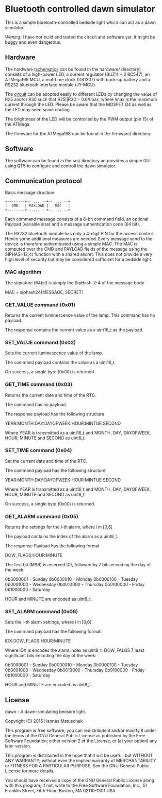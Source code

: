 # Bluetooth controlled dawn simulator

This is a simple bluetooth-controlled bedside light which can act as a dawn simulator.

*Waning*: I have not build and tested the circuit and software yet. It might be buggy and even dangerous.


## Hardware

The hardware ([schematics](https://github.com/hmatuschek/dawn/blob/master/doc/lampe_brd.pdf) 
can be found in the hardware/ directory) consists of a high-power LED,
a current regulator (BUZ11 + 2 BC547), an ATMega168 MCU, a real-time clock (DS1307) with
back-up battery and a RS232 bluetooth interface module (JY-MCU).

The [circuit](https://github.com/hmatuschek/dawn/blob/master/doc/lampe_brd.pdf) can be adopted
easily to different LEDs by changing the value of R25 and/or R30 such
that R25||R30 = 0.6/Imax, where Imax is the maximum current through the LED. Please be aware that
the MOSFET Q4 as well as the LED may need some cooling.

The brightness of the LED will be controlled by the PWM output (pin 15) of the ATMega.

The firmware for the ATMega168 can be found in the firmware/ directory.


## Software

The software can be found in the src/ directory an provides a simple GUI using QT5 to configure and
controll the dawn simulator.


## Communication protocol

Basic message structure

    +--------+-- ... --+-- ... --+
    |  CMD   | PAYLOAD |   MAC   |
    +--------+---... --+-- ... --+

Each command message consists of a 8-bit command field, an optional Payload (variable size)
and a message authentication code (64 bit).

The RS232 bluetooth module has only a 4-digit PIN for the access control. Hence some
additional measures are needed. Every message send to the device is therefore authenticated
using a simple MAC. The MAC is computed over the CMD and PAYLOAD fields of the message 
using the SIPHASH(2,4) function with a shared secret. This does not provide a very high 
level of security but may be considered sufficient for a bedside light.


### MAC algorithm

The signature (64bit) is simply the SipHash-2-4 of the message body

  MAC = siphash24(MESSAGE, SECRET)


### GET_VALUE command (0x01)

Returns the current luminescence value of the lamp. This command has no payload.

The response contains the current value as a uint16_t as the payload.


### SET_VALUE command (0x02)

Sets the current luminescence value of the lamp.

The command payload contains the value as a uint16_t.

On success, a single byte (0x00) is returned.


### GET_TIME command (0x03)

Returns the current date and time of the RTC.

The command has no payload.

The response payload has the following structure

YEAR:MONTH:DAY:DAYOFWEEK:HOUR:MINTUE:SECOND

Where YEAR is transmitted as a uint16_t and MONTH, DAY, DAYOFWEEK, HOUR, MINUTE and SECOND as
uint8_t.


### SET_TIME command (0x04)

Set the current date and time of the RTC.

The command payload has the following structure

YEAR:MONTH:DAY:DAYOFWEEK:HOUR:MINTUE:SECOND

Where YEAR is transmitted as a uint16_t and MONTH, DAY, DAYOFWEEK, HOUR, MINUTE and SECOND as
uint8_t.

On success, a single byte (0x00) is returned.


### GET_ALARM command (0x05)

Returns the settings for the i-th alarm, where i in [0,6]

The payload contains the index of the alarm as a uint8_t.

The response Payload has the following format

DOW_FLAGS:HOUR:MINUTE

The first bit (MSB) is reserved (0), followed by 7 bits encoding the day of the week:

0b0000001 - Sunday
0b0000010 - Monday
0b0000100 - Tuesday
0b0001000 - Wednesday
0b0010000 - Thursday
0b0100000 - Friday
0b1000000 - Saturday

HOUR and MINUTE are encoded as uint8_t.


### SET_ALARM command (0x06)

Sets the i-th alarm settings, where i in [0,6].

The command payload has the following format:

IDX:DOW_FLAGS:HOUR:MINUTE

Where IDX is encodes the alarm index as uint8_t. DOW_FALGS 7 least significant bits encoding the day of the week:

0b0000001 - Sunday
0b0000010 - Monday
0b0000100 - Tuesday
0b0001000 - Wednesday
0b0010000 - Thursday
0b0100000 - Friday
0b1000000 - Saturday

HOUR and MINUTE are encoded as uint8_t.


## License

dawn - A dawn-simulating bedside light.

Copyright (C) 2015  Hannes Matuschek

This program is free software; you can redistribute it and/or modify
it under the terms of the GNU General Public License as published by
the Free Software Foundation; either version 2 of the License, or
(at your option) any later version.

This program is distributed in the hope that it will be useful,
but WITHOUT ANY WARRANTY; without even the implied warranty of
MERCHANTABILITY or FITNESS FOR A PARTICULAR PURPOSE.  See the
GNU General Public License for more details.

You should have received a copy of the GNU General Public License along
with this program; if not, write to the Free Software Foundation, Inc.,
51 Franklin Street, Fifth Floor, Boston, MA 02110-1301 USA.
